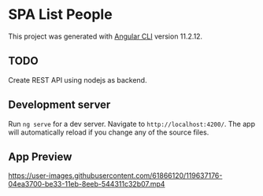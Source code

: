 # SPA List People

This project was generated with [Angular CLI](https://github.com/angular/angular-cli) version 11.2.12.

## TODO

Create REST API using nodejs as backend.

## Development server

Run `ng serve` for a dev server. Navigate to `http://localhost:4200/`. The app will automatically reload if you change
any of the source files.

## App Preview



https://user-images.githubusercontent.com/61866120/119637176-04ea3700-be33-11eb-8eeb-544311c32b07.mp4

